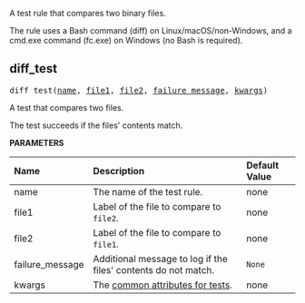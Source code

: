 <!-- Generated with Stardoc: http://skydoc.bazel.build -->

A test rule that compares two binary files.

The rule uses a Bash command (diff) on Linux/macOS/non-Windows, and a cmd.exe
command (fc.exe) on Windows (no Bash is required).

<a id="diff_test"></a>

## diff_test

<pre>
diff_test(<a href="#diff_test-name">name</a>, <a href="#diff_test-file1">file1</a>, <a href="#diff_test-file2">file2</a>, <a href="#diff_test-failure_message">failure_message</a>, <a href="#diff_test-kwargs">kwargs</a>)
</pre>

A test that compares two files.

The test succeeds if the files' contents match.


**PARAMETERS**


| Name  | Description | Default Value |
| :------------- | :------------- | :------------- |
| <a id="diff_test-name"></a>name |  The name of the test rule.   |  none |
| <a id="diff_test-file1"></a>file1 |  Label of the file to compare to `file2`.   |  none |
| <a id="diff_test-file2"></a>file2 |  Label of the file to compare to `file1`.   |  none |
| <a id="diff_test-failure_message"></a>failure_message |  Additional message to log if the files' contents do not match.   |  `None` |
| <a id="diff_test-kwargs"></a>kwargs |  The [common attributes for tests](https://bazel.build/reference/be/common-definitions#common-attributes-tests).   |  none |


